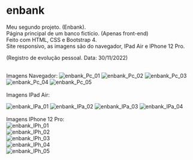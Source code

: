 # enbank <br>
Meu segundo projeto. (Enbank). <br>
Página principal de um banco fictício. (Apenas front-end) <br>
Feito com HTML, CSS e Bootstrap 4. <br>
Site responsivo, as imagens são do navegador, IPad Air e IPhone 12 Pro. <br>

(Registro de evolução pessoal. Data: 30/11/2022) <br> <br>

Imagens Navegador:
![enbank_Pc_01](https://user-images.githubusercontent.com/57958764/205439011-9f9884d9-166a-461a-b9c4-6e8792c0949d.png)
![enbank_Pc_02](https://user-images.githubusercontent.com/57958764/205438706-76076dad-a5b2-4f4b-a1fa-df544c279ec5.png)
![enbank_Pc_03](https://user-images.githubusercontent.com/57958764/205438708-1571216e-b565-4383-913f-d8136295b13e.png)
![enbank_Pc_04](https://user-images.githubusercontent.com/57958764/205438714-af8d7306-51b3-46af-b184-10fcd43a5b66.png)
![enbank_Pc_05](https://user-images.githubusercontent.com/57958764/205438716-b0b4a5b2-707f-4e5f-998a-183be4f53fd2.png)
<br> <br>
Imagens IPad Air:

![enbank_IPa_01](https://user-images.githubusercontent.com/57958764/205438769-9fc807a6-5b9f-41d6-898e-91741a5878b9.png)
![enbank_IPa_02](https://user-images.githubusercontent.com/57958764/205438773-ddf04ab9-af53-4ad8-b1cb-ebeee1e289e8.png)
![enbank_IPa_03](https://user-images.githubusercontent.com/57958764/205438775-9c249192-267c-4618-8b14-7692536481d7.png)
![enbank_IPa_04](https://user-images.githubusercontent.com/57958764/205438777-187c60d3-26dd-4819-9542-ec57e7af3036.png)
<br> <br>
Imagens IPhone 12 Pro: <br>
![enbank_IPh_01](https://user-images.githubusercontent.com/57958764/205438793-11accdc0-73af-45d1-ba8a-807d7a857d8c.png) <br>
![enbank_IPh_02](https://user-images.githubusercontent.com/57958764/205438797-27ed9aed-e2ee-471c-a499-2c927eb879ca.png) <br>
![enbank_IPh_03](https://user-images.githubusercontent.com/57958764/205438798-e9a0b245-27d5-4f2a-bea5-df5a4ac44eec.png) <br>
![enbank_IPh_04](https://user-images.githubusercontent.com/57958764/205438800-e923eae9-be96-4e8a-9bb2-72ddf52e62a8.png) <br>
![enbank_IPh_05](https://user-images.githubusercontent.com/57958764/205438804-90c6220c-fb28-4c3e-9f45-630dfe6a43c3.png)
